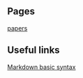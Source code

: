 ## Pages

[papers](papers.md)


## Useful links

[Markdown basic syntax](https://www.markdownguide.org/basic-syntax/)

